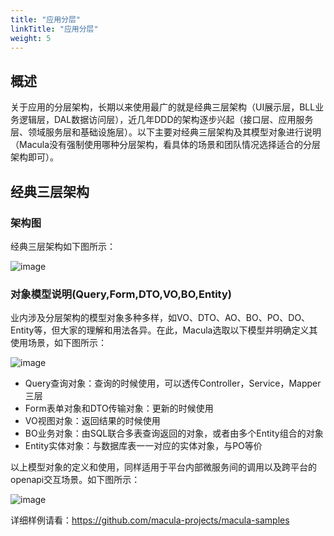 ```yaml
---
title: "应用分层"
linkTitle: "应用分层"
weight: 5
---
```


## 概述

关于应用的分层架构，长期以来使用最广的就是经典三层架构（UI展示层，BLL业务逻辑层，DAL数据访问层），近几年DDD的架构逐步兴起（接口层、应用服务层、领域服务层和基础设施层）。以下主要对经典三层架构及其模型对象进行说明（Macula没有强制使用哪种分层架构，看具体的场景和团队情况选择适合的分层架构即可）。

## 经典三层架构

### 架构图

经典三层架构如下图所示：

![image](../images/model-small.png)

### 对象模型说明(Query,Form,DTO,VO,BO,Entity)

业内涉及分层架构的模型对象多种多样，如VO、DTO、AO、BO、PO、DO、Entity等，但大家的理解和用法各异。在此，Macula选取以下模型并明确定义其使用场景，如下图所示：

![image](../images/layer-model.png)

+ Query查询对象：查询的时候使用，可以透传Controller，Service，Mapper三层
+ Form表单对象和DTO传输对象：更新的时候使用
+ VO视图对象：返回结果的时候使用
+ BO业务对象：由SQL联合多表查询返回的对象，或者由多个Entity组合的对象
+ Entity实体对象：与数据库表一一对应的实体对象，与PO等价

以上模型对象的定义和使用，同样适用于平台内部微服务间的调用以及跨平台的openapi交互场景。如下图所示：

![image](../images/model2.png)

详细样例请看：https://github.com/macula-projects/macula-samples
